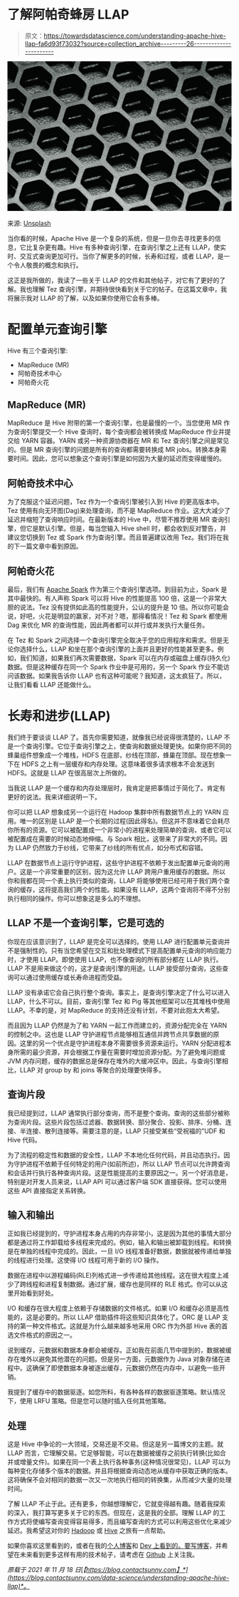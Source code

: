 # 了解阿帕奇蜂房 LLAP

> 原文：<https://towardsdatascience.com/understanding-apache-hive-llap-fa6d93f73032?source=collection_archive---------26----------------------->

![](img/2407f6c7173662205c7b1ae8a014a776.png)

来源: [Unsplash](https://unsplash.com/photos/PR_0IPlMXgk)

当你看的时候，Apache Hive 是一个复杂的系统，但是一旦你去寻找更多的信息，它比复杂更有趣。Hive 有多种查询引擎，在查询引擎之上还有 LLAP，使实时、交互式查询更加可行。当你了解更多的时候，长寿和过程，或者 LLAP，是一个令人敬畏的概念和执行。

这正是我所做的，我读了一些关于 LLAP 的文件和其他帖子，对它有了更好的了解。我也理解 Tez 查询引擎，并期待很快看到关于它的帖子。在这篇文章中，我将展示我对 LLAP 的了解，以及如果你使用它会有多棒。

# 配置单元查询引擎

Hive 有三个查询引擎:

*   MapReduce (MR)
*   阿帕奇技术中心
*   阿帕奇火花

## MapReduce (MR)

MapReduce 是 Hive 附带的第一个查询引擎，也是最慢的一个。当您使用 MR 作为查询引擎提交一个 Hive 查询时，每个查询都会被转换成 MapReduce 作业并提交给 YARN 容器。YARN 或另一种资源协商器在 MR 和 Tez 查询引擎之间是常见的。但是 MR 查询引擎的问题是所有的查询都需要转换成 MR jobs。转换本身需要时间。因此，您可以想象这个查询引擎是如何因为大量的延迟而变得缓慢的。

## 阿帕奇技术中心

为了克服这个延迟问题，Tez 作为一个查询引擎被引入到 Hive 的更高版本中。Tez 使用有向无环图(Dag)来处理查询，而不是 MapReduce 作业。这大大减少了延迟并缩短了查询响应时间。在最新版本的 Hive 中，尽管不推荐使用 MR 查询引擎，但它是默认引擎。但是，每当您输入 Hive shell 时，都会收到反对警告，并建议您切换到 Tez 或 Spark 作为查询引擎。而且普遍建议改用 Tez。我们将在我的下一篇文章中看到原因。

## 阿帕奇火花

最后，我们有 [Apache Spark](https://blog.contactsunny.com/?s=spark) 作为第三个查询引擎选项。到目前为止，Spark 是其中最快的。有人声称 Spark 可以将 Hive 的性能提高 100 倍，这是一个非常大胆的说法。Tez 没有提供如此高的性能提升，公认的提升是 10 倍。所以你可能会说，好吧，火花是明显的赢家，对不对？嗯，那得看情况！Tez 和 Spark 都使用 Dag 来优化 MR 的查询性能，因此两者都可以并行或并发执行大量任务。

在 Tez 和 Spark 之间选择一个查询引擎完全取决于您的应用程序和需求。但是无论你选择什么，LLAP 和坐在那个查询引擎的上面并且更好的性能甚至更多。例如，我们知道，如果我们再次需要数据，Spark 可以在内存或磁盘上缓存(持久化)数据。但是这种缓存在同一个 Spark 作业中是可用的，另一个 Spark 作业不能访问该数据。如果我告诉你 LLAP 也有这种可能呢？我知道，这太疯狂了。所以，让我们看看 LLAP 还能做什么。

# 长寿和进步(LLAP)

我们终于要谈谈 LLAP 了。首先你需要知道，就像我已经说得很清楚的，LLAP 不是一个查询引擎。它位于查询引擎之上，使查询和数据处理更快。如果你把不同的蜂巢组件想象成一个堆栈，HDFS 在底部，纱线在顶部，蜂巢在顶部。现在想象一下在 HDFS 之上有一层缓存和内存处理。这意味着很多请求根本不会发送到 HDFS。这就是 LLAP 在很高层次上所做的。

当我说 LLAP 是一个缓存和内存处理层时，我肯定是把事情过于简化了。肯定有更好的说法。我来详细说明一下。

你可以把 LLAP 想象成另一个运行在 Hadoop 集群中所有数据节点上的 YARN 应用。唯一的区别是 LLAP 是一个长期的过程(因此得名)。但这并不意味着它会耗尽你所有的资源。它可以被配置成一个非常小的进程来处理简单的查询，或者它可以被配置成在需要的时候动态地伸缩。与 Spark 相比，这带来了非常大的不同。因为 LLAP 仍然致力于纱线，它带来了纱线的所有优点，如分布式和容错。

LLAP 在数据节点上运行守护进程，这些守护进程不依赖于发出配置单元查询的用户。这是一个非常重要的区别，因为这允许 LLAP 跨用户重用缓存的数据。所以你和我都在同一个表上执行类似的查询，LLAP 将能够使用已经可用于我们两个查询的缓存，这将提高我们两个的性能。如果没有 LLAP，这两个查询将不得不分别执行相同的操作。你可以想象这是多么的不理想。

## LLAP 不是一个查询引擎，它是可选的

你现在应该意识到了，LLAP 是完全可以选择的。使用 LLAP 进行配置单元查询并不是强制性的。只有当您希望在交互和批处理模式下提高配置单元查询的响应能力时，才使用 LLAP。即使使用 LLAP，也不像查询的所有部分都在 LLAP 执行。LLAP 不是用来做这个的，这才是查询引擎的用途。LLAP 接受部分查询，这些查询可以通过使用缓存或长寿命进程而受益。

LLAP 没有承诺它会自己执行整个查询。事实上，是查询引擎决定了什么可以进入 LLAP，什么不可以。目前，查询引擎 Tez 和 Pig 等其他框架可以在其堆栈中使用 LLAP。不幸的是，对 MapReduce 的支持还没有计划，不要对此抱太大希望。

而且因为 LLAP 仍然是为了和 YARN 一起工作而建立的，资源分配完全在 YARN 的控制之中。这也是 LLAP 守护进程节点能够相互通信并跨节点共享数据的原因。这里的另一个优点是守护进程本身不需要很多资源来运行。YARN 分配进程本身所需的最少资源，并会根据工作量在需要时增加资源分配。为了避免堆问题或 JVM 内存问题，缓存的数据总是保存在堆外的大缓冲区中。因此，与查询引擎相比，LLAP 对 group by 和 joins 等聚合的处理要快得多。

## 查询片段

我已经提到过，LLAP 通常执行部分查询，而不是整个查询。查询的这些部分被称为查询片段。这些片段包括过滤器、数据转换、部分聚合、投影、排序、分桶、连接、半连接、散列连接等。需要注意的是，LLAP 只接受某些“受祝福的”UDF 和 Hive 代码。

为了流程的稳定性和数据的安全性，LLAP 不本地化任何代码，并且动态执行。因为守护进程不依赖于任何特定的用户(如前所述)，所以 LLAP 节点可以允许跨查询和会话并行执行各种查询片段。这是性能提高的主要原因之一。另一个好消息是，特别是对开发人员来说，LLAP API 可以通过客户端 SDK 直接获得。您可以使用这些 API 直接指定关系转换。

## 输入和输出

正如我已经提到的，守护进程本身占用的内存非常小，这是因为其他的事情大部分都是通过将工作卸载给多线程来完成的。例如，输入和输出被卸载到线程。和转换是在单独的线程中完成的。因此，一旦 I/O 线程准备好数据，数据就被传递给单独的线程进行处理。这使得 I/O 线程可用于新的 I/O 操作。

数据在进程中以游程编码(RLE)列格式进一步传递给其他线程。这在很大程度上减少了跨线程和进程复制数据。通过扩展，缓存也是同样的 RLE 格式。你可以从这里开始看到好处。

I/O 和缓存在很大程度上依赖于存储数据的文件格式。如果 I/O 和缓存必须是高性能的，这是必要的。所以 LLAP 借助插件将这些知识具体化了。ORC 是 LLAP 支持的第一种文件格式。这就是为什么越来越多地采用 ORC 作为外部 Hive 表的首选文件格式的原因之一。

说到缓存，元数据和数据本身都会被缓存。正如我在前面几节中提到的，数据被缓存在堆外以避免其他潜在的问题。但是另一方面，元数据作为 Java 对象存储在进程中。这确保了即使数据本身被逐出缓存，元数据仍然在内存中，以避免一些开销。

我提到了缓存中的数据驱逐。如您所料，有各种各样的数据驱逐策略。默认情况下，使用 LRFU 策略。但是您可以随时插入任何其他策略。

## 处理

这是 Hive 中争论的一大领域，交易还是不交易。但这是另一篇博文的主题。就 LLAP 而言，它理解交易。它足够智能，可以在数据被缓存之前执行转换(比如合并或增量文件)。如果在同一个表上执行各种事务(这种情况很常见)，LLAP 可以为每种变化存储多个版本的数据。并且将根据查询动态地从缓存中获取正确的版本。这将确保不会对相同的数据一次又一次地执行相同的转换集，从而减少大量的处理时间。

了解 LLAP 不止于此。还有更多，你越想理解它，它就变得越有趣。随着我探索的深入，我打算写更多关于它的东西。但现在，这是我的全部。理解 LLAP 的工作方式将使编写查询变得容易得多，而且编写查询的方式可以利用这些优化来减少延迟。我希望这对你的 [Hadoop](https://blog.contactsunny.com/tag/hadoop) 或 [Hive](https://blog.contactsunny.com/?s=hive) 之旅有一点帮助。

如果你喜欢这里看到的，或者在我的[个人博客](https://blog.contactsunny.com/)和 [Dev 上看到的。要写博客](https://dev.to/contactsunny)，并希望在未来看到更多这样有用的技术帖子，请考虑在 [Github](https://github.com/sponsors/contactsunny) 上关注我。

*原载于 2021 年 11 月 18 日*[*【https://blog.contactsunny.com】*](https://blog.contactsunny.com/data-science/understanding-apache-hive-llap)*。*